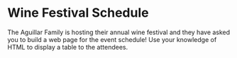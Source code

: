 # Wine Festival Schedule

The Aguillar Family is hosting their annual wine festival and they have asked you to build a web page for the event schedule! Use your knowledge of HTML to display a table to the attendees.